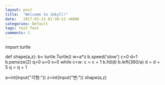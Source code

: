 ```yaml
---
layout: post
title:  "Welcome to Jekyll!"
date:   2017-03-23 01:30:13 +0800
categories: Default
tags: test Test
comments: 1
---
```

import turtle

def shape(a,z):
    b= turtle.Turtle()
    w=a*z
    b.speed('slow')
    c=0
    d=1
    b.pensize(2)
    q=0
    u=0
    x=0
    while c<w:
        c = c + 1
        b.fd(d)
        b.left(360/a)
        d = d + 5
        q = q + 1

a=int(input("각형:"))
z=int(input("변:"))
shape(a,z)



[jekyll-docs]: https://jekyllrb.com/docs/home
[jekyll-gh]:   https://github.com/jekyll/jekyll
[jekyll-talk]: https://talk.jekyllrb.com/

